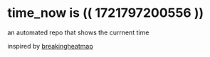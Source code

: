 # time_now is (( 1721797200556 ))

an automated repo that shows the currnent time

inspired by [breakingheatmap](https://github.com/breakingheatmap/breakingheatmap)